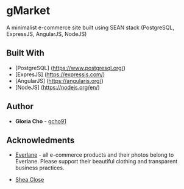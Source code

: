# gMarket

A minimalist e-commerce site built using SEAN stack (PostgreSQL, ExpressJS, AngularJS, NodeJS)

## Built With

* [PostgreSQL] (https://www.postgresql.org/)
* [ExpresJS] (https://expressjs.com/)
* [AngularJS] (https://angularjs.org/)
* [NodeJS] (https://nodejs.org/en/)

## Author

* **Gloria Cho** - [gcho91](https://www.github.com/gcho91)

## Acknowledments

* [Everlane](https://www.everlane.com) - all e-commerce products and their photos belong to Everlane. Please support their beautiful clothing and transparent business practices.

* [Shea Close](https://www.github.com/sheaclose)
